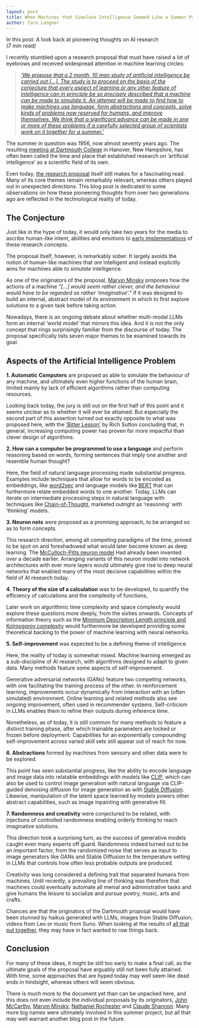 ```yaml
---
layout: post
title: When Machines that Simulate Intelligence Seemed Like a Summer Project
author: Taro Langner
---
```


<p class="message">
    In this post: A look back at pioneering thoughts on AI research <br>
    <I>(7 min read)</I><br>
    
</p>

I recently stumbled upon a research proposal that must have raised a lot of eyebrows and received widespread attention in machine learning circles:

> _['We propose that a 2 month, 10 man study of artificial intelligence be carried out [...]. The study is to proceed on the basis of the conjecture that every aspect of learning or any other feature of intelligence can in principle be so precisely described that a machine can be made to simulate it. An attempt will be made to find how to make machines use language, form abstractions and concepts, solve kinds of problems now reserved for humans, and improve themselves. We think that a significant advance can be made in one or more of these problems if a carefully selected group of scientists work on it together for a summer.'](http://jmc.stanford.edu/articles/dartmouth/dartmouth.pdf)_

The summer in question was 1956, now almost seventy years ago.
The resulting [meeting at Dartmouth College](https://en.wikipedia.org/wiki/Dartmouth_workshop) in Hanover, New Hampshire, has often been called the time and place that established research on ‘artificial intelligence’ as a scientific field of its own.


Even today, [the research proposal](http://jmc.stanford.edu/articles/dartmouth/dartmouth.pdf) itself still makes for a fascinating read.
Many of its core themes remain remarkably relevant, whereas others played out in unexpected directions. This blog post is dedicated to some observations on how these pioneering thoughts from over two generations ago are reflected in the technological reality of today.

## The Conjecture

Just like in the hype of today, it would only take two years for the media to ascribe human-like intent, abilities and emotions to [early implementations](https://en.wikipedia.org/wiki/Perceptron#Mark_I_Perceptron_machine
) of these research concepts. 

The proposal itself, however, is remarkably sober. It largely avoids the notion of human-like machines that _are_ intelligent and instead explicitly aims for machines able to _simulate_ intelligence.

As one of the originators of the proposal, [Marvin Minsky](https://en.wikipedia.org/wiki/Marvin_Minsky)
proposes how the actions of a machine _“[...] would seem rather clever, and the behaviour would have to be regarded as rather ‘imaginative’.”_ if it was designed to build an internal, abstract model of its environment in which to first explore solutions to a given task before taking action.

Nowadays, there is an ongoing debate about whether multi-modal LLMs form an internal ‘world model’ that mirrors this idea. And it is not the only concept that rings surprisingly familiar from the discourse of today. The proposal specifically lists seven major themes to be examined towards its goal.


## Aspects of the Artificial Intelligence Problem

**1. Automatic Computers**
are proposed as able to simulate the behaviour of any machine, and ultimately even higher functions of the human brain, limited mainly by lack of efficient algorithms rather than computing resources.

Looking back today, the jury is still out on the first half of this point and it seems unclear as to whether it will ever be attained. But especially the second part of this assertion turned out exactly opposite to what was proposed here, with the [‘Bitter Lesson’](http://www.incompleteideas.net/IncIdeas/BitterLesson.html) by Rich Sutton concluding that, in general, increasing computing power has proven far more impactful than clever design of algorithms.


**2. How can a computer be programmed to use a language**
and perform reasoning based on words, forming sentences that imply one another and resemble human thought?

Here, the field of natural language processing made substantial progress. Examples include techniques that allow for words to be encoded as embeddings, like [word2vec](https://arxiv.org/abs/1301.3781) and language models like [BERT](https://arxiv.org/pdf/1810.04805)
that can furthermore relate embedded words to one another. Today, LLMs can iterate on intermediate processing steps in natural language with techniques like [Chain-of-Thought](https://en.wikipedia.org/wiki/Prompt_engineering#Chain-of-thought), marketed outright as ‘reasoning’ with ‘thinking’ models.

**3. Neuron nets**
were proposed as a promising approach, to be arranged so as to form concepts.

This research direction, among all competing paradigms of the time, proved to be spot on and foreshadowed what would later become known as deep learning. The [McCulloch-Pitts neuron model](
https://en.wikipedia.org/wiki/Artificial_neuron#McCulloch%E2%80%93Pitts_(MCP)_neuron)
Had already been invented over a decade earlier. Arranging variants of this neuron model into network architectures with ever more layers would ultimately give rise to deep neural networks that enabled many of the most decisive capabilities within the field of AI research today.


**4. Theory of the size of a calculation**
was to be developed, to quantify the efficiency of calculations and the complexity of functions,

Later work on algorithmic time complexity and space complexity would explore these questions more deeply, from the sixties onwards. Concepts of information theory such as the [Minimum Description Length principle and Kolmogorov complexity](https://tensorlabbet.com/#MDL)
would furthermore be developed providing some theoretical backing to the power of machine learning with neural networks.

**5. Self-improvement**
was expected to be a defining theme of intelligence.

Here, the reality of today is somewhat mixed. Machine learning emerged as a sub-discipline of AI research, with algorithms designed to adapt to given data. Many methods feature some aspects of self-improvement. 

Generative adversarial networks (GANs) feature two competing networks, with one facilitating the training process of the other. In reinforcement learning, improvements occur dynamically from interaction with an (often simulated) environment. Online learning and related methods also see ongoing improvement, often used in recommender systems. Self-criticism in LLMs enables them to refine their outputs during inference time.

Nonetheless, as of today, it is still common for many methods to feature a distinct training phase, after which trainable parameters are locked or frozen before deployment. Capabilities for an exponentially compounding self-improvement across varied skill sets still appear out of reach for now.


**6. Abstractions**
formed by machines from sensory and other data were to be explored.

This point has seen substantial progress, like the ability to encode language and image data into relatable embeddings with models like [CLIP](https://arxiv.org/abs/2410.02746), which can also be used to control image generation with natural language via CLIP-guided denoising diffusion for image generation as with [Stable Diffusion](https://arxiv.org/abs/2112.10752).
Likewise, manipulation of the latent space learned by models powers other abstract capabilities, such as image inpainting with generative fill.

**7. Randomness and creativity**
were conjectured to be related, with injections of controlled randomness enabling orderly thinking to reach imaginative solutions.

This direction took a surprising turn, as the success of generative models caught even many experts off guard. Randomness indeed turned out to be an important factor, from the randomized noise that serves as input to image generators like GANs and Stable Diffusion to the temperature setting in LLMs that controls how often less probable outputs are produced.

Creativity was long considered a defining trait that separated humans from machines. Until recently, a prevailing line of thinking was therefore that machines could eventually automate all menial and administrative tasks and give humans the leisure to socialize and pursue poetry, music, arts and crafts.

Chances are that the originators of the Dartmouth proposal would have been stunned by haikus generated with LLMs, images from Stable Diffusion, videos from Leo or music from Suno. When looking at the results of [all that put together](https://www.youtube.com/watch?v=EICWYazyqu4), they may have in fact wanted to row things back.



## Conclusion

For many of these ideas, it might be still too early to make a final call, as the ultimate goals of the proposal have arguably still not been fully attained. With time, some approaches that are hyped today may well seem like dead ends in hindsight, whereas others will seem obvious.

There is much more to the document yet than can be unpacked here, and this does not even include the individual proposals by its originators, 
[John McCarthy](https://en.wikipedia.org/wiki/John_McCarthy_(computer_scientist)),
[Marvin Minsky](https://en.wikipedia.org/wiki/Marvin_Minsky),
[Nathaniel Rochester](https://en.wikipedia.org/wiki/Nathaniel_Rochester_(computer_scientist)) and
[Claude Shannon](https://en.wikipedia.org/wiki/Claude_Shannon). Many more big names were ultimately involved in this summer project, but all that may well warrant another blog post in the future.